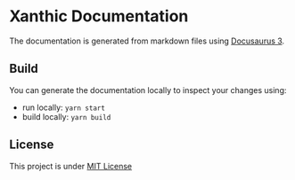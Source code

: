 # Xanthic Documentation

The documentation is generated from markdown files using [Docusaurus 3](https://docusaurus.io/).

## Build

You can generate the documentation locally to inspect your changes using:

- run locally: `yarn start`
- build locally: `yarn build`

## License

This project is under [MIT License](LICENSE)
